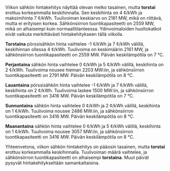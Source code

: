 Viikon sähkön hintakehitys näyttää olevan melko tasainen, mutta **torstai** erottuu korkeammalla keskihinnalla. Sen keskihinta on 4 ¢/kWh ja maksimihinta 7 ¢/kWh. Tuulivoiman keskiarvo on 2161 MW, mikä on riittävä, mutta ei erityisen korkea. Sähkönsiirron tuontikapasiteetti on 2559 MW, mikä on alhaisempi kuin normaalitilanteessa. Ydinvoimaloiden huoltokatkot eivät vaikuta merkittävästi hintakehitykseen tällä viikolla.

**Torstaina** pörssisähkön hinta vaihtelee -1 ¢/kWh ja 7 ¢/kWh välillä, keskihinnan ollessa 4 ¢/kWh. Tuulivoima on keskimäärin 2161 MW, ja sähkönsiirron tuontikapasiteetti on 2559 MW. Päivän keskilämpötila on 7 °C.

**Perjantaina** sähkön hinta vaihtelee 0 ¢/kWh ja 5 ¢/kWh välillä, keskihinta on 2 ¢/kWh. Tuulivoima nousee hieman 2203 MW:iin, ja sähkönsiirron tuontikapasiteetti on 2791 MW. Päivän keskilämpötila on 8 °C.

**Lauantaina** pörssisähkön hinta vaihtelee -1 ¢/kWh ja 7 ¢/kWh välillä, keskihinta on 2 ¢/kWh. Tuulivoima laskee 1500 MW:iin, ja sähkönsiirron tuontikapasiteetti on 3416 MW. Päivän keskilämpötila on 7 °C.

**Sunnuntaina** sähkön hinta vaihtelee 0 ¢/kWh ja 2 ¢/kWh välillä, keskihinta on 1 ¢/kWh. Tuulivoima nousee 2486 MW:iin, ja sähkönsiirron tuontikapasiteetti on 3416 MW. Päivän keskilämpötila on 8 °C.

**Maanantaina** sähkön hinta vaihtelee 0 ¢/kWh ja 5 ¢/kWh välillä, keskihinta on 1 ¢/kWh. Tuulivoima nousee 3057 MW:iin, ja sähkönsiirron tuontikapasiteetti on 3416 MW. Päivän keskilämpötila on 8 °C.

Yhteenvetona, viikon sähkön hintakehitys on pääosin tasainen, mutta **torstai** erottuu korkeammalla keskihinnalla. Tuulivoiman määrä vaihtelee, ja sähkönsiirron tuontikapasiteetti on alhaisempi **torstaina**. Muut päivät pysyvät hintakehitykseltään samankaltaisina.